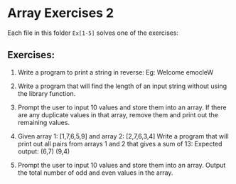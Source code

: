 # Array Exercises 2

Each file in this folder `Ex[1-5]` solves one of the exercises:

## Exercises:
1. Write a program to print a string in reverse:
Eg: Welcome
emocleW

2. Write a program that will find the length of an input string without using the library function.

3. Prompt the user to input 10 values and store them into an array. If there are any duplicate values in that array, remove them and print out the remaining values.

4. Given array 1: [1,7,6,5,9] and array 2: [2,7,6,3,4]
Write a program that will print out all pairs from arrays 1 and 2 that gives a sum of 13:
Expected output:
(6,7)
(9,4)

5. Prompt the user to input 10 values and store them into an array. Output the total number of odd and even values in the array.
